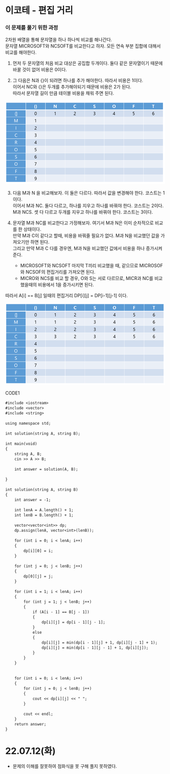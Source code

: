 #  이코테 - 편집 거리

### 이 문제를 풀기 위한 과정
2차원 배열을 통해 문자열을 하나 하나씩 비교를 해나간다.  
문자열 MICROSOFT와 NCSOFT를 비교한다고 하자. 모든 연속 부분 집합에 대해서 비교를 해야한다.  

1. 먼저 두 문자열의 처음 비교 대상은 공집합 두개이다. 둘다 같은 문자열이기 때문에 바꿀 것이 없어 비용은 0이다.  

2. 그 다음은 N과 {}이 되려면 하나를 추가 해야한다. 따라서 비용은 1이다.  
이어서 NC와 {}은 두개를 추가해야되기 때문에 비용은 2가 된다.  
따라서 문자열 길이 만큼 테이블 비용을 채워 주면 된다.  

![](https://github.com/gkgkfndudals/TIL/blob/master/Algorithm/img/img_20220713_EditDistance1.PNG)

3. 다음 M과 N 을 비교해보자. 이 둘은 다르다. 따라서 값을 변경해야 한다. 코스트는 1이다.    
이어서 M과 NC. 둘다 다르고, 하나를 지우고 하나를 바꿔야 한다. 코스트는 2이다.  
M과 NCS. 셋 다 다르고 두개를 지우고 하나를 바꿔야 한다. 코스트는 3이다.

4. 문자열 M과 NC를 비교한다고 가정해보자. 여기서 M과 N은 이미 순차적으로 비교를 한 상태이다.  
만약 M과 C이 같다고 할때, 비용을 바꿔줄 필요가 없다. M과 N을 비교했던 값을 가져오기만 하면 된다.  
그리고 만약 M과 C 다를 경우엔, M과 N을 비교했던 값에서 비용을 하나 증가시켜 준다.  
    - MICROSOFT와 NCSOFT 마지막 T끼리 비교했을 때, 같으므로 MICROSOF와 NCSOF의 편집거리를 가져오면 된다.  
    - MICRO와 NCS를 비교 할 경우, O와 S는 서로 다르므로, MICR과 NC를 비교했을때의 비용에서 1을 증가시키면 된다.  

따라서 A[i] == B[j] 일때의 편집거리 DP[i][j] = DP[i-1][j-1] 이다.  

![](https://github.com/gkgkfndudals/TIL/blob/master/Algorithm/img/img_20220713_EditDistance2.PNG)

CODE1

    #include <iostream>
    #include <vector>
    #include <string>

    using namespace std;

    int solution(string A, string B);

    int main(void)
    {
        string A, B;
        cin >> A >> B;

        int answer = solution(A, B);

    }

    int solution(string A, string B)
    {
        int answer = -1;

        int lenA = A.length() + 1;
        int lenB = B.length() + 1;

        vector<vector<int>> dp;
        dp.assign(lenA, vector<int>(lenB));
        
        for (int i = 0; i < lenA; i++)
        {
            dp[i][0] = i;
        }

        for (int j = 0; j < lenB; j++)
        {
            dp[0][j] = j;
        }

        for (int i = 1; i < lenA; i++)
        {
            for (int j = 1; j < lenB; j++)
            {
                if (A[i - 1] == B[j - 1])
                {
                    dp[i][j] = dp[i - 1][j - 1];
                }
                else
                {
                    dp[i][j] = min(dp[i - 1][j] + 1, dp[i][j - 1] + 1);
                    dp[i][j] = min(dp[i - 1][j - 1] + 1, dp[i][j]);
                }
            }
        }


        for (int i = 0; i < lenA; i++)
        {
            for (int j = 0; j < lenB; j++)
            {
                cout << dp[i][j] << " ";
            }

            cout << endl;
        }
        return answer;
    }

# 22.07.12(화)
* 문제의 이해를 잘못하여 점화식을 못 구해 풀지 못하였다.